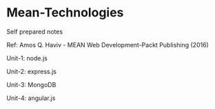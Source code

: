 # Mean-Technologies
Self prepared notes

Ref: Amos Q. Haviv - MEAN Web Development-Packt Publishing (2016)

Unit-1: node.js

Unit-2: express.js

Unit-3: MongoDB

Unit-4: angular.js
